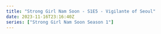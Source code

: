 ```yaml
---
title: "Strong Girl Nam Soon - S1E5 - Vigilante of Seoul"
date: 2023-11-16T23:16:40Z
series: ["Strong Girl Nam Soon Season 1"]
---
```



<mux-player stream-type="on-demand"
  src="https://kp3d-my.sharepoint.com/personal/ryoo_kp3d_onmicrosoft_com/_layouts/15/download.aspx?share=ER9z7qcM7xRLtAjQV-LrA6sBakCasHqtI5v2fOPTYJkTKQ" prefer-playback="mse" controls>
  </mux-player>
  
  
  <script src="https://cdn.jsdelivr.net/npm/@mux/mux-player"></script>
  
 <script type="application/ld+json">
 {
  "@context": "https://schema.org/",
  "@type": "VideoObject",
  "name": "Strong Girl Nam Soon - S1E5 - Vigilante of Seoul",
  "contentUrl": "https://stream.mux.com/XOal5GGRUmREMeA02jlUJPZJOIa1C3a2vWzPQyClLzRI.m3u8?min_resolution=480p",
  "thumbnailUrl": "https://www.themoviedb.org/t/p/original/aGuBIB79vDDQKcsQUIF5fa5P07b.jpg?width=314&fit_mode=preserve&time=25",
  "uploadDate": "2023-11-16T23:16:40Z",
}

</script>
